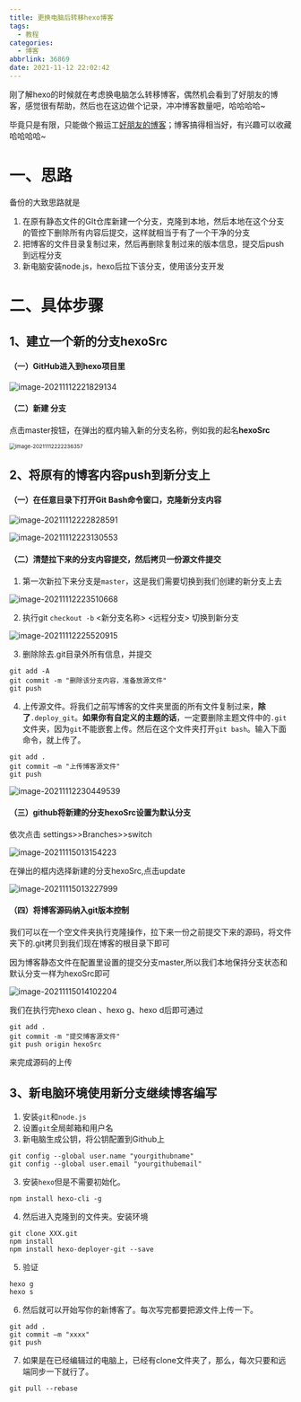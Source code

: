 ```yaml
---
title: 更换电脑后转移hexo博客
tags:
  - 教程
categories:
  - 博客
abbrlink: 36869
date: 2021-11-12 22:02:42
---
```


刚了解hexo的时候就在考虑换电脑怎么转移博客，偶然机会看到了好朋友的博客，感觉很有帮助，然后也在这边做个记录，冲冲博客数量吧，哈哈哈哈~

毕竟只是有限，只能做个搬运工[好朋友的博客](https://small-brilliant.github.io/2021/03/12/%E6%8D%A2%E7%94%B5%E8%84%91%E4%BA%86%E6%88%91%E7%9A%84Bolg%E6%80%8E%E4%B9%88%E5%8A%9E/)；博客搞得相当好，有兴趣可以收藏哈哈哈哈~

<!--more-->

# 一、思路

备份的大致思路就是

1. 在原有静态文件的GIt仓库新建一个分支，克隆到本地，然后本地在这个分支的管控下删除所有内容后提交，这样就相当于有了一个干净的分支
2. 把博客的文件目录复制过来，然后再删除复制过来的版本信息，提交后push到远程分支
3. 新电脑安装node.js，hexo后拉下该分支，使用该分支开发

# 二、具体步骤

## 1、建立一个新的分支hexoSrc

#### （一）GitHub进入到hexo项目里

![image-20211112221829134](更换电脑后转移hexo博客/image-20211112221829134.png)

#### （二）新建 分支

点击master按钮，在弹出的框内输入新的分支名称，例如我的起名**hexoSrc**

<img src="更换电脑后转移hexo博客/image-20211112222236357.png" alt="image-20211112222236357" style="zoom: 67%;" />

## 2、将原有的博客内容push到新分支上

#### （一）在任意目录下打开Git Bash命令窗口，克隆新分支内容

![image-20211112222828591](更换电脑后转移hexo博客/image-20211112222828591.png)



![image-20211112223130553](更换电脑后转移hexo博客/image-20211112223130553.png)

#### （二）清楚拉下来的分支内容提交，然后拷贝一份源文件提交 

1. 第一次新拉下来分支是`master`，这是我们需要切换到我们创建的新分支上去

![image-20211112223510668](更换电脑后转移hexo博客/image-20211112223510668.png)

2. 执行git `checkout -b` <新分支名称> <远程分支> 切换到新分支

![image-20211112225520915](更换电脑后转移hexo博客/image-20211112225520915.png)

3. 删除除去.git目录外所有信息，并提交

```
git add -A
git commit -m "删除该分支内容，准备放源文件"
git push
```

4. 上传源文件。将我们之前写博客的文件夹里面的所有文件复制过来，**除了**`.deploy_git`。**如果你有自定义的主题的话**，一定要删除主题文件中的`.git`文件夹，因为`git`不能嵌套上传。然后在这个文件夹打开`git bash`。输入下面命令，就上传了。

```
git add .
git commit –m "上传博客源文件"
git push 
```

![image-20211112230449539](更换电脑后转移hexo博客/image-20211112230449539.png)

#### （三）github将新建的分支hexoSrc设置为默认分支

依次点击 settings>>Branches>>switch

![image-20211115013154223](更换电脑后转移hexo博客/image-20211115013154223.png)

在弹出的框内选择新建的分支hexoSrc,点击update

![image-20211115013227999](更换电脑后转移hexo博客/image-20211115013227999.png)

#### （四）将博客源码纳入git版本控制

我们可以在一个空文件夹执行克隆操作，拉下来一份之前提交下来的源码，将文件夹下的.git拷贝到我们现在博客的根目录下即可

因为博客静态文件在配置里设置的提交分支master,所以我们本地保持分支状态和默认分支一样为hexoSrc即可

![image-20211115014102204](更换电脑后转移hexo博客/image-20211115014102204.png)

我们在执行完hexo clean 、hexo g、hexo d后即可通过

```
git add .
git commit -m "提交博客源文件"
git push origin hexoSrc
```

来完成源码的上传

## 3、新电脑环境使用新分支继续博客编写

1. 安装`git`和`node.js`
2. 设置`git`全局邮箱和用户名
3. 新电脑生成公钥，将公钥配置到Github上

```
git config --global user.name "yourgithubname"
git config --global user.email "yourgithubemail"
```

3. 安装`hexo`但是不需要初始化。

```
npm install hexo-cli -g
```

4. 然后进入克隆到的文件夹。安装环境

```
git clone XXX.git
npm install
npm install hexo-deployer-git --save
```

5. 验证

```
hexo g
hexo s
```

6. 然后就可以开始写你的新博客了。每次写完都要把源文件上传一下。

```
git add .
git commit –m "xxxx"
git push 
```

7. 如果是在已经编辑过的电脑上，已经有clone文件夹了，那么，每次只要和远端同步一下就行了。

```
git pull --rebase
```

